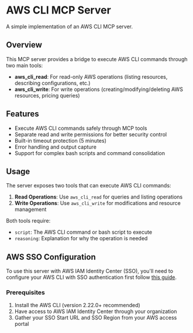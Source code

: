 # AWS CLI MCP Server

A simple implementation of an AWS CLI MCP server.

## Overview

This MCP server provides a bridge to execute AWS CLI commands through two main tools:

- **aws_cli_read**: For read-only AWS operations (listing resources, describing configurations, etc.)
- **aws_cli_write**: For write operations (creating/modifying/deleting AWS resources, pricing queries)

## Features

- Execute AWS CLI commands safely through MCP tools
- Separate read and write permissions for better security control
- Built-in timeout protection (5 minutes)
- Error handling and output capture
- Support for complex bash scripts and command consolidation

## Usage

The server exposes two tools that can execute AWS CLI commands:

1. **Read Operations**: Use `aws_cli_read` for queries and listing operations
2. **Write Operations**: Use `aws_cli_write` for modifications and resource management

Both tools require:
- `script`: The AWS CLI command or bash script to execute
- `reasoning`: Explanation for why the operation is needed

## AWS SSO Configuration

To use this server with AWS IAM Identity Center (SSO), you'll need to configure your AWS CLI with SSO authentication first follow [this guide](https://docs.aws.amazon.com/cli/latest/userguide/cli-configure-sso.html#sso-configure-profile-token-auto-sso).

### Prerequisites

1. Install the AWS CLI (version 2.22.0+ recommended)
2. Have access to AWS IAM Identity Center through your organization
3. Gather your SSO Start URL and SSO Region from your AWS access portal